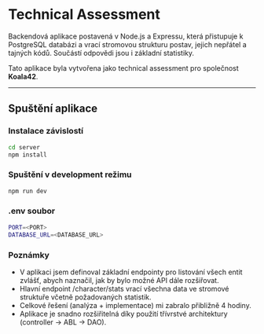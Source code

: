 # Technical Assessment

Backendová aplikace postavená v Node.js a Expressu, která přistupuje k PostgreSQL databázi a vrací stromovou strukturu postav, jejich nepřátel a tajných kódů. Součástí odpovědi jsou i základní statistiky.

Tato aplikace byla vytvořena jako technical assessment pro společnost **Koala42**.

---

## Spuštění aplikace

### Instalace závislostí
```bash
cd server
npm install
```
### Spuštění v development režimu
```bash
npm run dev
```
### .env soubor
```bash
PORT=<PORT>
DATABASE_URL=<DATABASE_URL>
```

### Poznámky
- V aplikaci jsem definoval základní endpointy pro listování všech entit zvlášť, abych naznačil, jak by bylo možné API dále rozšiřovat.
- Hlavní endpoint /character/stats vrací všechna data ve stromové struktuře včetně požadovaných statistik.
- Celkové řešení (analýza + implementace) mi zabralo přibližně 4 hodiny.
- Aplikace je snadno rozšiřitelná díky použití třívrstvé architektury (controller → ABL → DAO).

